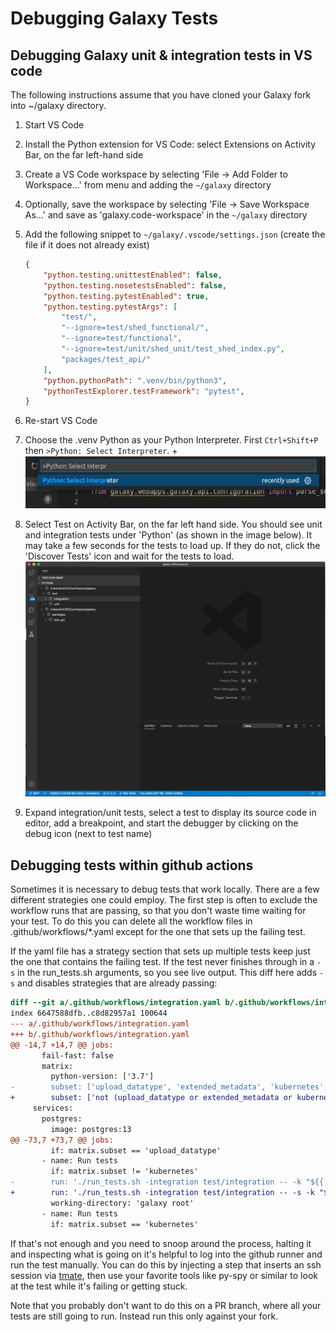 # Debugging Galaxy Tests

## Debugging Galaxy unit & integration tests in VS code

The following instructions assume that you have cloned your Galaxy fork into ~/galaxy directory.

1. Start VS Code
2. Install the Python extension for VS Code: select Extensions on Activity Bar, on the far left-hand side
3. Create a VS Code workspace by selecting 'File -> Add Folder to Workspace...' from menu and adding the `~/galaxy` directory
4. Optionally, save the workspace by selecting 'File -> Save Workspace As...' and save as 'galaxy.code-workspace' in the `~/galaxy` directory
5. Add the following snippet to `~/galaxy/.vscode/settings.json` (create the file if it does not already exist)

    ```json
    {
        "python.testing.unittestEnabled": false,
        "python.testing.nosetestsEnabled": false,
        "python.testing.pytestEnabled": true,
        "python.testing.pytestArgs": [
            "test/",
            "--ignore=test/shed_functional/",
            "--ignore=test/functional",
            "--ignore=test/unit/shed_unit/test_shed_index.py",
            "packages/test_api/"
        ],
        "python.pythonPath": ".venv/bin/python3",
        "pythonTestExplorer.testFramework": "pytest",
    }
    ```

6. Re-start VS Code
7. Choose the .venv Python as your Python Interpreter. First `Ctrl+Shift+P` then `>Python: Select Interpreter`.
+![VS Code Python Interpreter](select_python_interpreter.png)
8. Select Test on Activity Bar, on the far left hand side. You should see unit and integration tests under 'Python' (as shown in the image below). It may take a few seconds for the tests to load up. If they do not, click the 'Discover Tests' icon and wait for the tests to load.
![VS Code Tests](tests.png)
9. Expand integration/unit tests, select a test to display its source code in editor, add a breakpoint, and start the debugger by clicking on the debug icon (next to test name)

## Debugging tests within github actions

Sometimes it is necessary to debug tests that work locally. There are a few different strategies one could employ.
The first step is often to exclude the workflow runs that are passing, so that you don't waste time waiting for your test.
To do this you can delete all the workflow files in .github/workflows/*.yaml except for the one that sets up the failing test.

If the yaml file has a strategy section that sets up multiple tests keep just the one that contains the failing test.
If the test never finishes through in a `-s` in the run_tests.sh arguments, so you see live output.
This diff here adds `-s` and disables strategies that are already passing:

```diff
diff --git a/.github/workflows/integration.yaml b/.github/workflows/integration.yaml
index 6647588dfb..c8d82957a1 100644
--- a/.github/workflows/integration.yaml
+++ b/.github/workflows/integration.yaml
@@ -14,7 +14,7 @@ jobs:
       fail-fast: false
       matrix:
         python-version: ['3.7']
-        subset: ['upload_datatype', 'extended_metadata', 'kubernetes', 'not (upload_datatype or extended_metadata or kubernetes)']
+        subset: ['not (upload_datatype or extended_metadata or kubernetes)']
     services:
       postgres:
         image: postgres:13
@@ -73,7 +73,7 @@ jobs:
         if: matrix.subset == 'upload_datatype'
       - name: Run tests
         if: matrix.subset != 'kubernetes'
-        run: './run_tests.sh -integration test/integration -- -k "${{ matrix.subset }}"'
+        run: './run_tests.sh -integration test/integration -- -s -k "${{ matrix.subset }}"'
         working-directory: 'galaxy root'
       - name: Run tests
         if: matrix.subset == 'kubernetes'
```

If that's not enough and you need to snoop around the process, halting it and inspecting what is going on it's helpful to log into the github runner
and run the test manually. You can do this by injecting a step that inserts an ssh session via [tmate](https://github.com/mxschmitt/action-tmate#use-registered-public-ssh-keys), then use your favorite tools like py-spy or similar to look at the test while it's failing or getting stuck.

Note that you probably don't want to do this on a PR branch, where all your tests are still going to run. Instead run this only against your fork.
